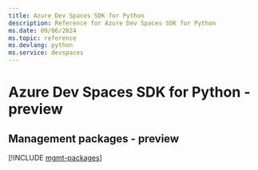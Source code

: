 ```yaml
---
title: Azure Dev Spaces SDK for Python
description: Reference for Azure Dev Spaces SDK for Python
ms.date: 09/06/2024
ms.topic: reference
ms.devlang: python
ms.service: devspaces
---
```

# Azure Dev Spaces SDK for Python - preview

## Management packages - preview
[!INCLUDE [mgmt-packages](dev-spaces-mgmt-index.md)]
